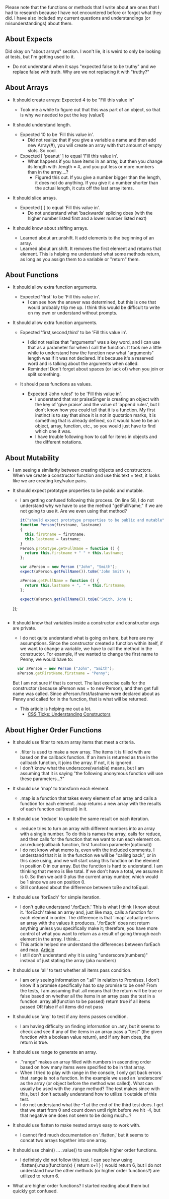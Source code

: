 Please note that the functions or methods that I write about are ones that I had to research because I have not encountered before or forgot what they did. I have also included my current questions and understandings (or misunderstandings) about them.

## About Expects ##
Did okay on "about arrays" section. I won't lie, it is weird to only be looking at tests, but I'm getting used to it.
* Do not understand when it says "expected false to be truthy" and we replace false with truth. Why are we not replacing it with "truthy?"

## About Arrays ##
* It should create arrays: Expected 4 to be "Fill this value in"
  * Took me a while to figure out that this was part of an object, so that is why we needed to put the key (value1)

* It should understand length.
  * Expected 10 to be 'Fill this value in'.
    * Did not realize that if you give a variable a name and then add new Array(#), you will create an array with that amount of empty slots. So cool.
  * Expected [ 'peanut' ] to equal 'Fill this value in'.
    * What happens if you have items in an array, but then you change its length with .length = #, and you put less or more numbers than in the array....?
      * Figured this out. If you give a number bigger than the length, it does not do anything. If you give it a number shorter than the actual length, it cuts off the last array items.

* It should slice arrays.
  * Expected [  ] to equal 'Fill this value in'.
    * Do not understand what 'backwards' splicing does (with the higher number listed first and a lower number listed next)

* It should know about shifting arrays.
  * Learned about arr.unshift. It add elements to the beginning of an array.
  * Learned about arr.shift. It removes the first element and returns that element. This is helping me understand what some methods return, as long as you assign them to a variable or "return" them.

## About Functions ##
* It should allow extra function arguments.
  * Expected 'first' to be 'Fill this value in'.
    * I can see how the answer was determined, but this is one that would probably trip me up. I think this would be difficult to write on my own or understand without prompts.

* It should allow extra function arguments.
  * Expected 'first,second,third' to be 'Fill this value in'.
    * I did not realize that "arguments" was a key word, and I can use that as a parameter for when I call the function. It took me a little while to understand how the function new what "arguments" length was if it was not declared. It's because it's a reserved word and is talking about the arguments when called.
    * Reminder! Don't forget about spaces (or lack of) when you join or split something.

  * It should pass functions as values.
    * Expected 'John rules!' to be 'Fill this value in'.
      * I understand that var praiseSinger is creating an object with the key of 'give praise' and the value of 'append rules', but I don't know how you could tell that it is a function. My first instinct is to say that since it is not in quotation marks, it is something that is already defined, so it would have to be an object, array, function, etc., so you would just have to find which one it was.
      * I have trouble following how to call for items in objects and the different notations.

## About Mutability ##
* I am seeing a similarity between creating objects and constructors. When we create a constructor function and use this.text = text, it looks like we are creating key/value pairs.

* It should expect prototype properties to be public and mutable.
  * I am getting confused following this process. On line 58, I do not understand why we have to use the method "getFullName," if we are not going to use it. Are we even using that method?
    ``` js
    it("should expect prototype properties to be public and mutable", function () {
    function Person(firstname, lastname)
    {
      this.firstname = firstname;
      this.lastname = lastname;
    }
    Person.prototype.getFullName = function () {
      return this.firstname + " " + this.lastname;
    };

    var aPerson = new Person ("John", "Smith");
    expect(aPerson.getFullName()).toBe('John Smith');

    aPerson.getFullName = function () {
      return this.lastname + ", " + this.firstname;
    };

    expect(aPerson.getFullName()).toBe('Smith, John');
  });
  ```

* It should know that variables inside a constructor and constructor args are private.
  * I do not quite understand what is going on here, but here are my assumptions. Since the constructor created a function within itself, if we want to change a variable, we have to call the method in the constructor. For example, if we wanted to change the first name to Penny, we would have to:
  ``` js
    var aPerson = new Person ("John", "Smith");
    aPerson.getFirstName.firstname = "Penny";
  ```
  But I am not sure if that is correct. The last exercise calls for the constructor (because aPerson was = to new Person), and then get full name was called. Since aPerson.first/lastname were declared about as Penny and called for in the function, that is what will be returned.

  * This article is helping me out a lot.
    * [CSS Ticks: Understanding Constructors](https://css-tricks.com/understanding-javascript-constructors/)

## About Higher Order Functions ##
* It should use filter to return array items that meet a criteria.
  * .filter is used to make a new array. The items it is filled with are based on the callback function. If an item is returned as true in the callback function, it joins the array. If not, it is ignored.
  * I don't know what the underscore(variable) means, but I am assuming that it is saying "the following anonymous function will use these parameters...?"

* It should use 'map' to transform each element.
  * .map is a function that takes every element of an array and calls a function for each element. .map returns a new array with the results of each function call(result) in it.

* It should use 'reduce' to update the same result on each iteration.
  * .reduce tries to turn an array with different numbers into an array with a single number. To do this is names the array, calls for reduce, and then calls for the function that we want to run each element on.
    arr.reduce(callback function, first function parameter(optional))
  * I do not know what memo is, even with the included comments. I understand that it is in the function we will be "calling back", or in this case using, and we will start using this function on the element in position 0 in our array. But the function is hard to understand. I am thinking that memo is like total. If we don't have a total, we assume it is 0. So then we add 0 plus the current array number, which would be 1 since we are on position 0.
  * Still confused about the difference between toBe and toEqual.

* It should use 'forEach' for simple iteration.
  * I don't quite understand '.forEach.' This is what I think I know about it. 'forEach' takes an array and, just like map, calls a function for each element in order. The difference is that '.map' actually returns an array with the values it produces. '.forEach' does not return anything unless you specifically make it; therefore, you have more control of what you want to return as a result of going through each element in the array. I think...
  * This article helped me understand the differences between forEach and map. [Article](https://medium.com/@prufrock123/foreach-map-in-javascript-3381017a6155#.2ewsjprhg)
  * I still don't understand why it is using "underscore(numbers)" instead of just stating the array (aka numbers)

* It should use 'all' to test whether all items pass condition.
  * I am only seeing information on ".all" in relation to Promises. I don't know if a promise specifically has to say promise to be one? From the tests, I am assuming that .all means that the return will be true or false based on whether all the items in an array pass the test in a function.
    array.all(function to be passed)
    return true if all items passed OR false if all items did not pass

* It should use 'any' to test if any items passes condition.
  * I am having difficulty on finding information on .any, but it seems to check and see if any of the items in an array pass a "test" (the given function with a boolean value return), and if any item does, the return is true.

* It should use range to generate an array.
  * ."range" makes an array filled with numbers in ascending order based on how many items were specified to be in that array.
  * When I tried to play with range in the console, I only got back errors that .range is not a function. In the example we used an 'underscore' as the array (or object before the method was called). What can usually be used with the .range method? The test makes since with this, but I don't actually understand how to utilize it outside of this test.
  * I do not understand what the -1 at the end of the third test does. I get that we start from 0 and count down until right before we hit -4, but that negative one does not seem to be doing much...?

* It should use flatten to make nested arrays easy to work with.
  * I cannot find much documentation on '.flatten,' but it seems to concat two arrays together into one array.

* It should use chain() ... .value() to use multiple higher order functions.
  * I definitely did not follow this test. I can see how using  .flatten().map(function(x) { return x+1 } ) would return 6, but I do not understand how the other methods (or higher order functions?) are utilized to return 6.

* What are higher order functions? I started reading about them but quickly got confused. 
